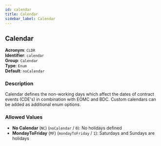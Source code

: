 ```yaml
---
id: calendar
title: Calendar
sidebar_label: Calendar
---
```


## Calendar

**Acronym**: `CLDR`  
**Identifier**: `calendar`  
**Group**: `Calendar`  
**Type**: `Enum`  
**Default**: `noCalendar`  

### Description
Calendar defines the non-working days which affect the dates of contract events (CDE's) in combination with EOMC and BDC. Custom calendars can be added as additional enum options.

### Allowed Values
- **No Calendar** (`NC`) (`noCalendar` / `0`): No holidays defined
- **MondayToFriday** (`MF`) (`mondayToFriday` / `1`): Saturdays and Sundays are holidays
